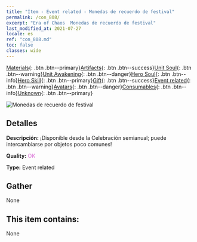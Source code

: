 ```yaml
---
title: "Item - Event related - Monedas de recuerdo de festival"
permalink: /con_808/
excerpt: "Era of Chaos  Monedas de recuerdo de festival"
last_modified_at: 2021-07-27
locale: es
ref: "con_808.md"
toc: false
classes: wide
---
```

 [Materials](/ItemsES/){: .btn .btn--primary}[Artifacts](/ItemsES/Artifacts/){: .btn .btn--success}[Unit Soul](/ItemsES/UnitSoul/){: .btn .btn--warning}[Unit Awakening](/ItemsES/UnitAwakening/){: .btn .btn--danger}[Hero Soul](/ItemsES/HeroSoul/){: .btn .btn--info}[Hero Skill](/ItemsES/HeroSkill/){: .btn .btn--primary}[Gift](/ItemsES/Gift/){: .btn .btn--success}[Event related](/ItemsES/Events/){: .btn .btn--warning}[Avatars](/ItemsES/Avatars/){: .btn .btn--danger}[Consumables](/ItemsES/Consumables/){: .btn .btn--info}[Unknown](/ItemsES/Unknown/){: .btn .btn--primary}

 ![Monedas de recuerdo de festival](/images/t/i_3066.png)

## Detalles
 **Descripción:** ¡Disponible desde la Celebración semianual; puede intercambiarse por objetos poco comunes!

 **Quality:** <span style="color: #DA70D6">OK</span>

 **Type:** Event related

## Gather

  None

## This item contains:

  None

